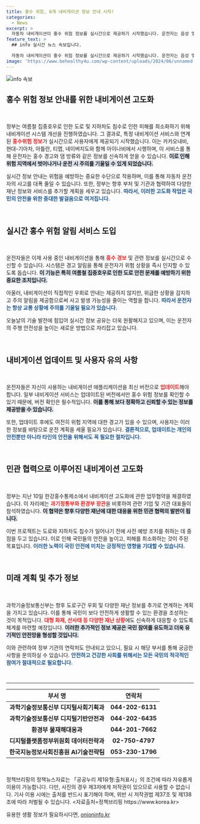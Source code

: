 ```yaml
---
title: 홍수 위험, 6개 내비게이션 정보 안내 시작!
categories:
  - News
excerpt: >
  자동차 내비게이션이 홍수 위험 정보를 실시간으로 제공하기 시작했습니다. 운전자는 음성 및 화면 안내를 통해 안전 운전을 도모할 수 있으며, 피해 예방에 큰 도움이 될 전망입니다. 최신 버전으로 업데이트 후 사용하세요!
feature_text: >
  ## info 실시간 뉴스 속보입니다.

  자동차 내비게이션이 홍수 위험 정보를 실시간으로 제공하기 시작했습니다. 운전자는 음성 및 화면 안내를 통해 안전 운전을 도모할 수 있으며, 피해 예방에 큰 도움이 될 전망입니다. 최신 버전으로 업데이트 후 사용하세요!
image: 'https://www.behealthy4u.com/wp-content/uploads/2024/06/unnamed-file.png'
---
```


<p><img src="https://www.behealthy4u.com/wp-content/uploads/2024/06/unnamed-file.png" alt="info 속보" /></p>

<h2 data-ke-size="size26">홍수 위험 정보 안내를 위한 내비게이션 고도화</h2>

<p data-ke-size="size16">&nbsp;</p>

<p>정부는 여름철 집중호우로 인한 도로 및 지하차도 침수로 인한 피해를 최소화하기 위해 내비게이션 시스템 개선을 진행하였습니다. 그 결과로, 특정 내비게이션 서비스와 연계된 <b><span style="color: #ee2323;">홍수위험 정보</span></b>가 실시간으로 사용자에게 제공되기 시작했습니다. 이는 카카오내비, 현대-기아차, 아틀란, 티맵, 네이버지도와 함께 아이나비에서 시행하며, 이 서비스를 통해 운전자는 홍수 경고와 댐 방류와 같은 정보를 신속하게 얻을 수 있습니다. <b><span style="background-color: #21538527;">이로 인해 위험 지역에서 벗어나거나 운전 시 주의를 기울일 수 있게 되었습니다.</span></b> </p>

<p>실시간 정보 안내는 위험을 예방하는 중요한 수단으로 작용하며, 이를 통해 자동차 운전자의 사고를 대폭 줄일 수 있습니다. 또한, 정부는 향후 부처 및 기관과 협력하여 다양한 재난 정보와 서비스를 추가할 계획을 세우고 있습니다. <b><span style="color: #1a5490;">따라서, 이러한 고도화 작업은 국민의 안전을 위한 중대한 발걸음으로 여겨집니다.</span></b></p>

<p data-ke-size="size16">&nbsp;</p>

<h2 data-ke-size="size26">실시간 홍수 위험 알림 서비스 도입</h2>

<p data-ke-size="size16">&nbsp;</p>

<p>운전자들은 이제 사용 중인 내비게이션을 통해 <b><span style="color: #ee2323;">홍수 경보</span></b> 및 관련 정보를 실시간으로 수신할 수 있습니다. 시스템은 경고 알림을 통해 운전자가 위험 상황을 즉시 인지할 수 있도록 돕습니다. <b><span style="background-color: #21538527;">이 기능은 특히 여름철 집중호우로 인한 도로 안전 문제를 예방하기 위한 중요한 조치입니다.</span></b></p>

<p>아울러, 내비게이션이 직접적인 우회로 안내는 제공하지 않지만, 위급한 상황을 감지하고 주의 알림을 제공함으로써 사고 발생 가능성을 줄이는 역할을 합니다. <b><span style="color: #1a5490;">따라서 운전자는 항상 교통 상황에 주의를 기울일 필요가 있습니다.</span></b> </p>

<p>오늘날의 기술 발전에 힘입어 실시간 정보 공유는 더욱 원활해지고 있으며, 이는 운전자의 주행 안전성을 높이는 새로운 방법으로 자리잡고 있습니다.</p>

<p data-ke-size="size16">&nbsp;</p>

<h2 data-ke-size="size26">내비게이션 업데이트 및 사용자 유의 사항</h2>

<p data-ke-size="size16">&nbsp;</p>

<p>운전자들은 자신이 사용하는 내비게이션 애플리케이션을 최신 버전으로 <b><span style="color: #ee2323;">업데이트</span></b>해야 합니다. 일부 내비게이션 서비스는 업데이트된 버전에서만 홍수 위험 정보를 확인할 수 있기 때문에, 버전 확인은 필수적입니다. <b><span style="background-color: #21538527;">이를 통해 보다 정확하고 신뢰할 수 있는 정보를 제공받을 수 있습니다.</span></b></p>

<p>또한, 업데이트 후에도 여전히 위험 지역에 대한 경고가 있을 수 있으며, 사용자는 이러한 정보를 바탕으로 운전 계획을 세울 필요가 있습니다. <b><span style="color: #1a5490;">결론적으로, 업데이트는 개인의 안전뿐만 아니라 타인의 안전을 위해서도 꼭 필요한 절차입니다.</span></b> </p>

<p data-ke-size="size16">&nbsp;</p>

<h2 data-ke-size="size26">민관 협력으로 이루어진 내비게이션 고도화</h2>

<p data-ke-size="size16">&nbsp;</p>

<p>정부는 지난 10일 한강홍수통제소에서 내비게이션 고도화에 관한 업무협약을 체결하였습니다. 이 자리에는 <b><span style="color: #ee2323;">과기정통부와 환경부 장관</span></b>을 비롯하여 관련 기업 및 기관 대표들이 참석하였습니다. <b><span style="background-color: #21538527;">이 협약은 향후 다양한 재난에 대한 대응을 위한 민관 협력의 발판이 됩니다.</span></b></p>

<p>이번 프로젝트는 도로와 지하차도 침수가 일어나기 전에 사전 예방 조치를 취하는 데 중점을 두고 있습니다. 이로 인해 국민들의 안전을 높이고, 피해를 최소화하는 것이 주된 목표입니다. <b><span style="color: #1a5490;">이러한 노력이 국민 안전에 미치는 긍정적인 영향을 기대할 수 있습니다.</span></b> </p>

<p data-ke-size="size16">&nbsp;</p>

<h2 data-ke-size="size26">미래 계획 및 추가 정보</h2>

<p data-ke-size="size16">&nbsp;</p>

<p>과학기술정보통신부는 향후 도로구간 우회 및 다양한 재난 정보를 추가로 연계하는 계획을 가지고 있습니다. 이를 통해 국민이 보다 안전하게 생활할 수 있는 환경을 조성하는 것이 목적입니다. <b><span style="color: #ee2323;">대형 화재, 산사태 등 다양한 재난 상황</span></b>에도 신속하게 대응할 수 있도록 체계를 마련할 예정입니다. <b><span style="background-color: #21538527;">이러한 추가적인 정보 제공은 국민 참여를 유도하고 더욱 유기적인 안전망을 형성할 것입니다.</span></b></p>

<p>이와 관련하여 정부 기관의 연락처도 안내되고 있으니, 필요 시 해당 부서를 통해 궁금한 사항을 문의하실 수 있습니다. <b><span style="color: #1a5490;">안전하고 건강한 사회를 위해서는 모든 국민의 적극적인 참여가 절대적으로 필요합니다.</span></b> </p>

<p data-ke-size="size16">&nbsp;</p>

<hr>

<table style="width: 100%;">
    <thead>
        <tr>
            <th>부서 명</th>
            <th>연락처</th>
        </tr>
    </thead>
    <tbody>
        <tr>
            <td style="text-align: center; height: 17px;"><b>과학기술정보통신부 디지털사회기획과</b></td>
            <td style="text-align: center; height: 17px;"><b>044-202-6131</b></td>
        </tr>
        <tr>
            <td style="text-align: center; height: 17px;"><b>과학기술정보통신부 디지털기반안전과</b></td>
            <td style="text-align: center; height: 17px;"><b>044-202-6435</b></td>
        </tr>
        <tr>
            <td style="text-align: center; height: 17px;"><b>환경부 물재해대응과</b></td>
            <td style="text-align: center; height: 17px;"><b>044-201-7662</b></td>
        </tr>
        <tr>
            <td style="text-align: center; height: 17px;"><b>디지털플랫폼정부위원회 데이터전략과</b></td>
            <td style="text-align: center; height: 17px;"><b>02-750-4797</b></td>
        </tr>
        <tr>
            <td style="text-align: center; height: 17px;"><b>한국지능정보사회진흥원 AI기술전략팀</b></td>
            <td style="text-align: center; height: 17px;"><b>053-230-1796</b></td>
        </tr>
    </tbody>
</table>

<p data-ke-size="size16">&nbsp;</p>

<p>정책브리핑의 정책뉴스자료는 「공공누리 제1유형:출처표시」의 조건에 따라 자유롭게 이용이 가능합니다. 다만, 사진의 경우 제3자에게 저작권이 있으므로 사용할 수 없습니다. 기사 이용 시에는 출처를 반드시 표기해야 하며, 위반 시 저작권법 제37조 및 제138조에 따라 처벌될 수 있습니다. &lt;자료출처=정책브리핑 https://www.korea.kr></p>
유용한 생활 정보가 필요하시다면, <a href="https://onioninfo.kr" rel="dofollow">onioninfo.kr</a>


